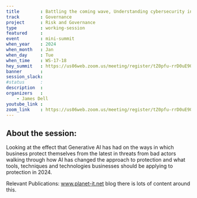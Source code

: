 ```yaml
---
title        : Battling the coming wave, Understanding cybersecurity in 2024
track        : Governance
project      : Risk and Governance
type         : working-session
featured     :
event        : mini-summit
when_year    : 2024
when_month   : Jan
when_day     : Tue
when_time    : WS-17-18
hey_summit   : https://us06web.zoom.us/meeting/register/tZ0pfu-rrD0uE90-MHAU41GuctStAaFxj3Fl
banner       : 
session_slack:
#status      : 
description  :
organizers   :
    - James Dell     
youtube_link : 
zoom_link    : https://us06web.zoom.us/meeting/register/tZ0pfu-rrD0uE90-MHAU41GuctStAaFxj3Fl
---
```


## About the session:
Looking at the effect that Generative AI has had on the ways in which business protect themselves from the latest in threats from bad actors walking through how AI has changed the approach to protection and what tools, techniques and technologies businesses should be applying to protection in 2024.

Relevant Publications:
www.planet-it.net blog there is lots of content around this.
